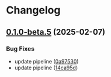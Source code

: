# Changelog

## [0.1.0-beta.5](https://github.com/luizfelipelaviola/release-please-test/compare/v0.1.0-beta.4...v0.1.0-beta.5) (2025-02-07)


### Bug Fixes

* update pipeline ([0a97530](https://github.com/luizfelipelaviola/release-please-test/commit/0a9753037318ecaf653a896617994a81338dfdde))
* update pipeline ([14ca95d](https://github.com/luizfelipelaviola/release-please-test/commit/14ca95dd2089c9cc42afb2d92237f95f9d0e3c05))
